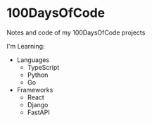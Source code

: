 # 100DaysOfCode

Notes and code of my 100DaysOfCode projects

I'm Learning:
- Languages
    - TypeScript
    - Python
    - Go
- Frameworks
    - React
    - Django
    - FastAPI
